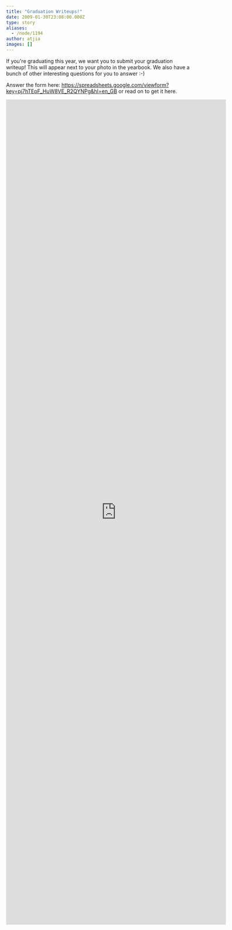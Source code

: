```yaml
---
title: "Graduation Writeups!"
date: 2009-01-30T23:08:00.000Z
type: story
aliases:
  - /node/1194
author: atjia
images: []
---
```


<div class="field field-name-body field-type-text-with-summary field-label-hidden"><div class="field-items"><div class="field-item even"><p>If you&apos;re graduating this year, we want you to submit your graduation writeup!  This will appear next to your photo in the yearbook.  We also have a bunch of other interesting questions for you to answer :-)</p>
<p>Answer the form here: <a href="https://spreadsheets.google.com/viewform?key=pj7hTEpF_HuW8VE_R2QYNPg&amp;hl=en_GB">https://spreadsheets.google.com/viewform?key=pj7hTEpF_HuW8VE_R2QYNPg&amp;hl=en_GB</a> or read on to get it here.</p>
<!--break--><iframe src="https://spreadsheets.google.com/embeddedform?key=pj7hTEpF_HuW8VE_R2QYNPg" width="600" height="2246" frameborder="0" marginheight="0" marginwidth="0">Loading...</iframe></div></div></div>    <footer>
          </footer>